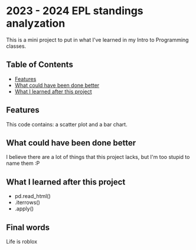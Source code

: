 # 2023 - 2024 EPL standings analyzation
This is a mini project to put in what I've learned in my Intro to Programming classes.
## Table of Contents
- [Features](#Features)
- [What could have been done better](#What-could-have-been-done-better)
- [What I learned after this project](#What-I-learned-after-this-project)
## Features
This code contains: a scatter plot and a bar chart. 

## What could have been done better
I believe there are a lot of things that this project lacks, but I'm too stupid to name them :P

## What I learned after this project
- pd.read_html()
- .iterrows()
- .apply()

## Final words
Life is roblox
